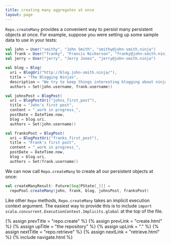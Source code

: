 ```yaml
---
title: creating many aggregates at once
layout: page
---
```


`Repo.createMany` provides a convenient way to persist many
persistent objects at once. For example, suppose you were setting up
some sample data to use in your tests:

```scala
val john = User("smithy", "John Smith", "smithy@john-smith.ninja")
val frank = User("franky", "Francis Nickerson", "franky@john-smith.ninja")
val jerry = User("jerry", "Jerry Jones", "jerry@john-smith.ninja")

val blog = Blog(
  uri = BlogUri("http://blog.john-smith.ninja/"),
  title = "The Blogging Ninjas",
  description = "We try to keep things interesting blogging about ninjas.",
  authors = Set(john.username, frank.username))

val johnsPost = BlogPost(
  uri = BlogPostUri("johns_first_post"),
  title = "John's first post",
  content = "_work in progress_",
  postDate = DateTime.now,
  blog = blog.uri,
  authors = Set(john.username))

val franksPost = BlogPost(
  uri = BlogPostUri("franks_first_post"),
  title = "Frank's first post",
  content = "_work in progress_",
  postDate = DateTime.now,
  blog = blog.uri,
  authors = Set(frank.username))
```

We can now call `Repo.createMany` to create all our persistent
objects at once:

```scala
val createManyResult: Future[Seq[PState[_]]] =
  repoPool.createMany(john, frank, blog, johnsPost, franksPost)
```

Like other `Repo` methods, `Repo.createMany` takes an implicit execution context argument. The
easiest way to provide this is to include `import
scala.concurrent.ExecutionContext.Implicits.global` at the top of the file.

{% assign prevTitle = "repo.create" %}
{% assign prevLink  = "create.html" %}
{% assign upTitle   = "the repository" %}
{% assign upLink    = "." %}
{% assign nextTitle = "repo.retrieve" %}
{% assign nextLink  = "retrieve.html" %}
{% include navigate.html %}
